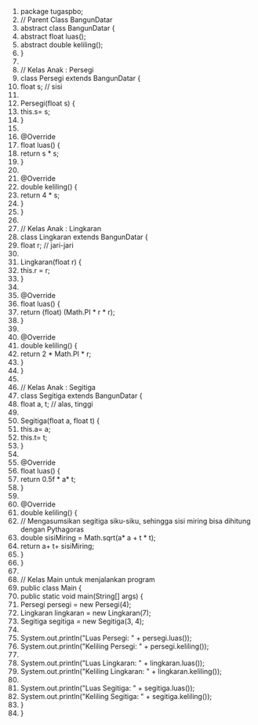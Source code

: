 1.	package tugaspbo;
2.	// Parent Class BangunDatar
3.	abstract class BangunDatar {
4.	abstract float luas();
5.	abstract double keliling();
6.	}
7.	
8.	 // Kelas Anak : Persegi
9.   class Persegi extends BangunDatar {
10.	   float s; // sisi
11.	
12.	   Persegi(float s) {
13.	   this.s= s;
14.	}
15.	
16.	   @Override
17.	   float luas() {
18.	   return s * s;
19.	}
20.	
21.	   @Override
22.	   double keliling() {
23.	   return 4 * s;
24.	  }
25.	}
26.	
27.	   // Kelas Anak : Lingkaran
28.	   class Lingkaran extends BangunDatar {
29.	   float r; // jari-jari
30.	
31.	   Lingkaran(float r) {
32.	   this.r = r;
33.	}
34.	
35.	   @Override
36.	   float luas() {
37.	   return (float) (Math.PI * r * r);
38.	}
39.	
40.	   @Override
41.    double keliling() {
42.	   return 2 * Math.PI * r;
43.	  }
44.	}
45.	
46.	   // Kelas Anak : Segitiga
47.	   class Segitiga extends BangunDatar {
48.	   float a, t; // alas, tinggi
49.	
50.	   Segitiga(float a, float t) {
51.	   this.a= a;
52.	   this.t= t;
53.	}
54.	
55.	   @Override
56.	   float luas() {
57.	   return 0.5f * a* t;
58.	}
59.	
60.	   @Override
61.	   double keliling() {
62.	   // Mengasumsikan segitiga siku-siku, sehingga sisi miring bisa dihitung dengan Pythagoras
63.	   double sisiMiring = Math.sqrt(a* a + t * t);
64.	   return a+ t+ sisiMiring;
65.	  }
66.	}
67.	
68.	// Kelas Main untuk menjalankan program
69.	public class Main {
70.	public static void main(String[] args) {
71.	   Persegi persegi = new Persegi(4);
72.	   Lingkaran lingkaran = new Lingkaran(7);
73.	   Segitiga segitiga = new Segitiga(3, 4);
74.	
75.	   System.out.println("Luas Persegi: " + persegi.luas());
76.	   System.out.println("Keliling Persegi: " + persegi.keliling());
77.	
78.	   System.out.println("Luas Lingkaran: " + lingkaran.luas());
79.	   System.out.println("Keliling Lingkaran: " + lingkaran.keliling());
80.	
81.	   System.out.println("Luas Segitiga: " + segitiga.luas());
82.	   System.out.println("Keliling Segitiga: " + segitiga.keliling());
83.	 }
84.	}
